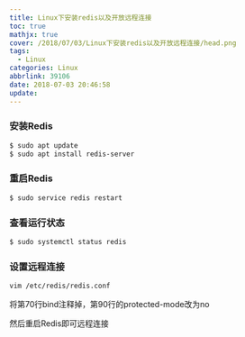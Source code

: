 ```yaml
---
title: Linux下安装redis以及开放远程连接
toc: true
mathjx: true
cover: /2018/07/03/Linux下安装redis以及开放远程连接/head.png
tags:
  - Linux
categories: Linux
abbrlink: 39106
date: 2018-07-03 20:46:58
update:
---
```


### 安装Redis
~~~bash
$ sudo apt update
$ sudo apt install redis-server
~~~

### 重启Redis
~~~bash
$ sudo service redis restart
~~~


### 查看运行状态
~~~bash
$ sudo systemctl status redis
~~~

### 设置远程连接
~~~bash
vim /etc/redis/redis.conf
~~~
将第70行bind注释掉，第90行的protected-mode改为no

然后重启Redis即可远程连接
